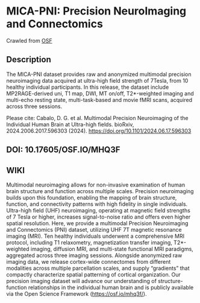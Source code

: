 # MICA-PNI: Precision NeuroImaging and Connectomics

Crawled from [OSF](https://osf.io/mhq3f/)

## Description

The MICA-PNI dataset provides raw and anonymized multimodal precision neuroimaging data acquired at ultra-high field strength of 7Tesla, from 10 healthy individual participants. In this release, the dataset include MP2RAGE-derived uni, T1 map, DWI, MT on/off, T2*-weighted imaging and multi-echo resting state, multi-task-based and movie fMRI scans, acquired across three sessions.


Please cite: 
Cabalo, D. G. et al. Multimodal Precision Neuroimaging of the Individual Human Brain at Ultra-high fields. bioRxiv, 2024.2006.2017.596303 (2024). https://doi.org/10.1101/2024.06.17.596303

## DOI: 10.17605/OSF.IO/MHQ3F

## WIKI

Multimodal neuroimaging allows for non-invasive examination of human brain structure and function across multiple scales. Precision neuroimaging builds upon this foundation, enabling the mapping of brain structure, function, and connectivity patterns with high fidelity in single individuals. Ultra-high field (UHF) neuroimaging, operating at magnetic field strengths of 7 Tesla or higher, increases signal-to-noise ratio and offers even higher spatial resolution. Here, we provide a multimodal Precision Neuroimaging and Connectomics (PNI) dataset, utilizing UHF 7T magnetic resonance imaging (MRI). Ten healthy individuals underwent a comprehensive MRI protocol, including T1 relaxometry, magnetization transfer imaging, T2*-weighted imaging, diffusion MRI, and multi-state functional MRI paradigms, aggregated across three imaging sessions. Alongside anonymized raw imaging data, we release cortex-wide connectomes from different modalities across multiple parcellation scales, and supply “gradients” that compactly characterize spatial patterning of cortical organization. Our precision imaging dataset will advance our understanding of structure-function relationships in the individual human brain and is publicly available via the Open Science Framework (https://osf.io/mhq3f/).